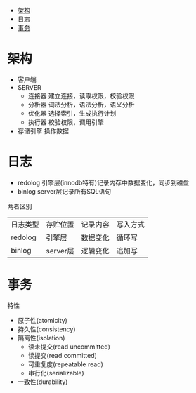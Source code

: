 * [架构](#架构)
* [日志](#日志)
* [事务](#事务)

# 架构 #
  - 客户端
  - SERVER
    - 连接器 建立连接，读取权限，校验权限
    - 分析器 词法分析，语法分析，语义分析
    - 优化器 选择索引，生成执行计划
    - 执行器 校验权限，调用引擎
  - 存储引擎 操作数据
  
# 日志 #
  - redolog 引擎层(innodb特有)记录内存中数据变化，同步到磁盘
  - binlog server层记录所有SQL语句

两者区别
<table>
	<tr>
	   <td>日志类型</td>
	   <td>存贮位置</td>
	   <td>记录内容</td>
	   <td>写入方式</td>
	</tr>
	<tr>
		<td>redolog</td>
		<td>引擎层</td>
		<td>数据变化</td>
		<td>循环写</td>
	</tr>
	<tr>
		<td>binlog</td>
		<td>server层</td>
		<td>逻辑变化</td>
		<td>追加写</td>
	</tr>
</table>

# 事务 #
特性
  - 原子性(atomicity)
  - 持久性(consistency)
  - 隔离性(isolation)
    - 读未提交(read uncommitted)
    - 读提交(read committed)
    - 可重复度(repeatable read)
    - 串行化(serializable)	
  - 一致性(durability)
